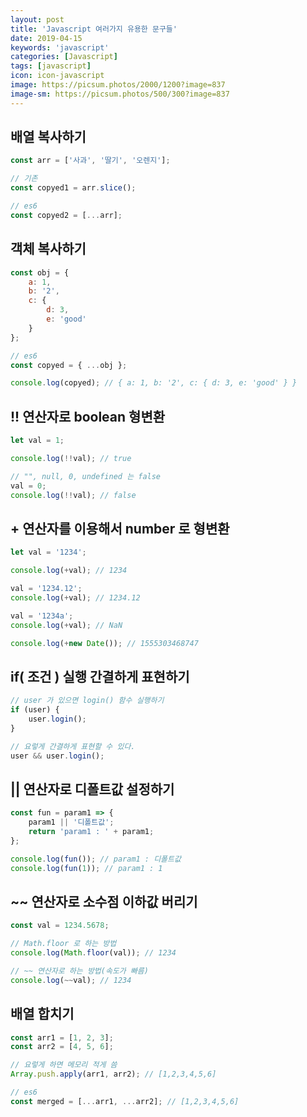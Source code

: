 ```yaml
---
layout: post
title: 'Javascript 여러가지 유용한 문구들'
date: 2019-04-15
keywords: 'javascript'
categories: [Javascript]
tags: [javascript]
icon: icon-javascript
image: https://picsum.photos/2000/1200?image=837
image-sm: https://picsum.photos/500/300?image=837
---
```


## 배열 복사하기

```javascript
const arr = ['사과', '딸기', '오렌지'];

// 기존
const copyed1 = arr.slice();

// es6
const copyed2 = [...arr];
```

<ins class="adsbygoogle"
     style="display:block; text-align:center;"
     data-ad-layout="in-article"
     data-ad-format="fluid"
     data-ad-client="ca-pub-7073298118440059"
     data-ad-slot="8400970402"></ins>

<script>
     (adsbygoogle = window.adsbygoogle || []).push({});
</script>

## 객체 복사하기

```javascript
const obj = {
    a: 1,
    b: '2',
    c: {
        d: 3,
        e: 'good'
    }
};

// es6
const copyed = { ...obj };

console.log(copyed); // { a: 1, b: '2', c: { d: 3, e: 'good' } }
```

## !! 연산자로 boolean 형변환

```javascript
let val = 1;

console.log(!!val); // true

// "", null, 0, undefined 는 false
val = 0;
console.log(!!val); // false
```

## + 연산자를 이용해서 number 로 형변환

```javascript
let val = '1234';

console.log(+val); // 1234

val = '1234.12';
console.log(+val); // 1234.12

val = '1234a';
console.log(+val); // NaN

console.log(+new Date()); // 1555303468747
```

## if( 조건 ) 실행 간결하게 표현하기

```javascript
// user 가 있으면 login() 함수 실행하기
if (user) {
    user.login();
}

// 요렇게 간결하게 표현할 수 있다.
user && user.login();
```

## || 연산자로 디폴트값 설정하기

```javascript
const fun = param1 => {
    param1 || '디폴트값';
    return 'param1 : ' + param1;
};

console.log(fun()); // param1 : 디폴트값
console.log(fun(1)); // param1 : 1
```

## ~~ 연산자로 소수점 이하값 버리기

```javascript
const val = 1234.5678;

// Math.floor 로 하는 방법
console.log(Math.floor(val)); // 1234

// ~~ 연산자로 하는 방법(속도가 빠름)
console.log(~~val); // 1234
```

## 배열 합치기

```javascript
const arr1 = [1, 2, 3];
const arr2 = [4, 5, 6];

// 요렇게 하면 메모리 적게 씀
Array.push.apply(arr1, arr2); // [1,2,3,4,5,6]

// es6
const merged = [...arr1, ...arr2]; // [1,2,3,4,5,6]
```
